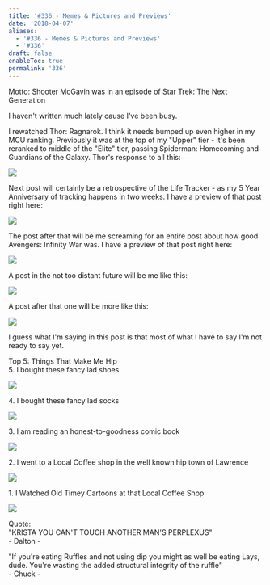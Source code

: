 ```yaml
---
title: '#336 - Memes & Pictures and Previews'
date: '2018-04-07'
aliases:
  - '#336 - Memes & Pictures and Previews'
  - '#336'
draft: false
enableToc: true
permalink: '336'
---
```


Motto: Shooter McGavin was in an episode of Star Trek: The Next Generation  
  
I haven't written much lately cause I've been busy.  
  
I rewatched Thor: Ragnarok. I think it needs bumped up even higher in my MCU ranking. Previously it was at the top of my "Upper" tier - it's been reranked to middle of the "Elite" tier, passing Spiderman: Homecoming and Guardians of the Galaxy. Thor's response to all this:  

[![](assets/336-1.png)](https://4.bp.blogspot.com/-WFO9oK87mg4/WslOuPAsgDI/AAAAAAAC8Yc/qc6EO25FODAEeeN0GSZAxEF87hwvtARAwCLcBGAs/s1600/%2523336%2B-%2BThor.png)

  
Next post will certainly be a retrospective of the Life Tracker - as my 5 Year Anniversary of tracking happens in two weeks. I have a preview of that post right here:  

[![](assets/336-2.gif)](https://1.bp.blogspot.com/-Scgucfph3%5Fk/WslPFHlvoVI/AAAAAAAC8Yg/F4vp4Ni1g2QpGtvDdBb5l3cAAcXHd3B9gCLcBGAs/s1600/%2523336%2B-%2BNERD%2B.gif)

  
The post after that will be me screaming for an entire post about how good Avengers: Infinity War was. I have a preview of that post right here:  

[![](assets/336-3.gif)](https://4.bp.blogspot.com/-QoQwXIu106w/WslN4sfNhDI/AAAAAAAC8YU/%5FUeuTAdUa10KMiT3dzt7AEclgudfn0X3QCLcBGAs/s1600/Oh%2BMy%2BGod.gif)

  
A post in the not too distant future will be me like this:  

[![](assets/336-4.gif)](https://4.bp.blogspot.com/-NDoICgpzvqs/WslQAHy72EI/AAAAAAAC8Y0/uQG%5FZkXzcP4FfsmPRbdfgpdFrmJlls-OQCLcBGAs/s1600/Victory%2BDance.gif)

  
A post after that one will be more like this:  

[![](assets/336-5.jpg)](https://1.bp.blogspot.com/-WWN%5FejfK7Q4/WslRXbxronI/AAAAAAAC8ZA/lr0FE1126R0LBHL1cjosNT86BJ1PeCc9gCLcBGAs/s1600/%2523336%2B-%2BTired.jpg)

  
I guess what I'm saying in this post is that most of what I have to say I'm not ready to say yet.  
  
Top 5: Things That Make Me Hip  
5\. I bought these fancy lad shoes  

[![](https://4.bp.blogspot.com/-tdUm79D70iM/WslJru4L45I/AAAAAAAC8YI/1EWJEPpsuBsqm3fYJF_00gbeIxeMoZVXgCKgBGAs/s400/IMG_20180407_113453.jpg)](https://4.bp.blogspot.com/-tdUm79D70iM/WslJru4L45I/AAAAAAAC8YI/1EWJEPpsuBsqm3fYJF%5F00gbeIxeMoZVXgCKgBGAs/s1600/IMG%5F20180407%5F113453.jpg)

  
4\. I bought these fancy lad socks  

[![](https://4.bp.blogspot.com/-cs8mkx8W4nk/WslJmMiaxNI/AAAAAAAC8YE/SmmTc9TP32orE8VGZNHp3WqXm4C1W84xgCKgBGAs/s400/IMG_20180407_113438_1.jpg)](https://4.bp.blogspot.com/-cs8mkx8W4nk/WslJmMiaxNI/AAAAAAAC8YE/SmmTc9TP32orE8VGZNHp3WqXm4C1W84xgCKgBGAs/s1600/IMG%5F20180407%5F113438%5F1.jpg)

  
3\. I am reading an honest-to-goodness comic book  

[![](https://3.bp.blogspot.com/-Hi2p5utRnY0/WslJdMN3GrI/AAAAAAAC8YA/TEICWlxLiBgaWPiJ-0bOq0SltaUVIkJUgCKgBGAs/s400/IMG_20180407_124607.jpg)](https://3.bp.blogspot.com/-Hi2p5utRnY0/WslJdMN3GrI/AAAAAAAC8YA/TEICWlxLiBgaWPiJ-0bOq0SltaUVIkJUgCKgBGAs/s1600/IMG%5F20180407%5F124607.jpg)

  
2\. I went to a Local Coffee shop in the well known hip town of Lawrence  

[![](https://2.bp.blogspot.com/-azQo1sLGQNA/WslJPUkeJZI/AAAAAAAC8X8/g_DSlwNzplo4U_wjigPT1AMXEiw-RlZaACKgBGAs/s400/IMG_20180406_215556.jpg)](https://2.bp.blogspot.com/-azQo1sLGQNA/WslJPUkeJZI/AAAAAAAC8X8/g%5FDSlwNzplo4U%5FwjigPT1AMXEiw-RlZaACKgBGAs/s1600/IMG%5F20180406%5F215556.jpg)

  
1\. I Watched Old Timey Cartoons at that Local Coffee Shop  

[![](assets/336-6.jpg)](https://4.bp.blogspot.com/-1WXFq5-ZS4M/WslH5udj36I/AAAAAAAC8X0/U0XJa5CnAV8Ii51-080tHSOOU4pv0l7ewCKgBGAs/s1600/IMG%5F20180406%5F225602.jpg)
  
  
Quote:  
"KRISTA YOU CAN'T TOUCH ANOTHER MAN'S PERPLEXUS"  
\- Dalton -  
  
"If you're eating Ruffles and not using dip you might as well be eating Lays, dude. You're wasting the added structural integrity of the ruffle"  
\- Chuck -
